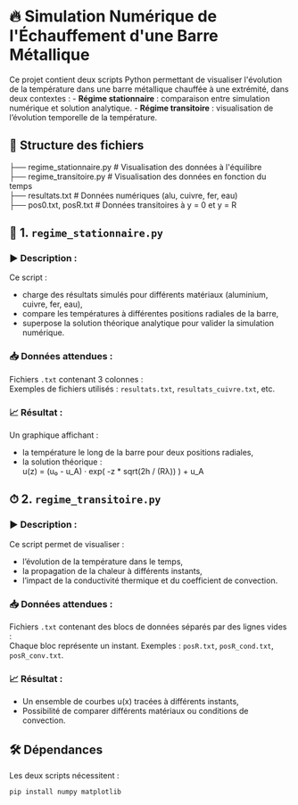 # 🔥 Simulation Numérique de l'Échauffement d'une Barre Métallique

Ce projet contient deux scripts Python permettant de visualiser l'évolution de la température dans une barre métallique chauffée à une extrémité, dans deux contextes : - **Régime stationnaire** : comparaison entre simulation numérique et solution analytique. - **Régime transitoire** : visualisation de l’évolution temporelle de la température.

## 📁 Structure des fichiers

├── regime_stationnaire.py   # Visualisation des données à l'équilibre  
├── regime_transitoire.py    # Visualisation des données en fonction du temps  
├── resultats.txt            # Données numériques (alu, cuivre, fer, eau)  
├── pos0.txt, posR.txt       # Données transitoires à y = 0 et y = R

## 🧪 1. `regime_stationnaire.py`

### ▶️ Description :  
Ce script :  
- charge des résultats simulés pour différents matériaux (aluminium, cuivre, fer, eau),  
- compare les températures à différentes positions radiales de la barre,  
- superpose la solution théorique analytique pour valider la simulation numérique.

### 📥 Données attendues :  
Fichiers `.txt` contenant 3 colonnes :  
Exemples de fichiers utilisés : `resultats.txt`, `resultats_cuivre.txt`, etc.

### 📈 Résultat :  
Un graphique affichant :  
- la température le long de la barre pour deux positions radiales,  
- la solution théorique :  
u(z) = (u₀ - u_A) · exp( -z * sqrt(2h / (Rλ)) ) + u_A

## ⏱ 2. `regime_transitoire.py`

### ▶️ Description :  
Ce script permet de visualiser :  
- l’évolution de la température dans le temps,  
- la propagation de la chaleur à différents instants,  
- l’impact de la conductivité thermique et du coefficient de convection.

### 📥 Données attendues :  
Fichiers `.txt` contenant des blocs de données séparés par des lignes vides :  
Chaque bloc représente un instant. Exemples : `posR.txt`, `posR_cond.txt`, `posR_conv.txt`.

### 📈 Résultat :  
- Un ensemble de courbes u(x) tracées à différents instants,  
- Possibilité de comparer différents matériaux ou conditions de convection.

## 🛠️ Dépendances

Les deux scripts nécessitent :

```bash
pip install numpy matplotlib
